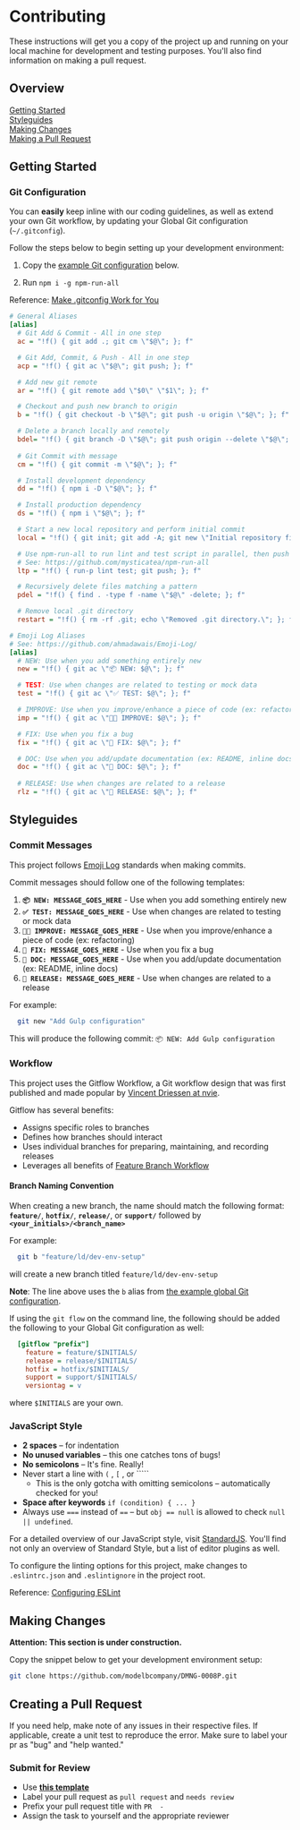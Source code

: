 # Contributing

These instructions will get you a copy of the project up and running on your
local machine for development and testing purposes. You'll also find information
on making a pull request.

## Overview

[Getting Started](#getting-started)  
[Styleguides](#styleguides)  
[Making Changes](#making-changes)  
[Making a Pull Request](#making-a-pull-request)  

## Getting Started

### Git Configuration

You can **easily** keep inline with our coding guidelines, as well as extend your
own Git workflow, by updating your Global Git configuration (`~/.gitconfig`).

Follow the steps below to begin setting up your development environment:

1. Copy the [example Git configuration][1] below.

2. Run `npm i -g npm-run-all`

Reference: [Make .gitconfig Work for You][2]

```ini
# General Aliases
[alias]
  # Git Add & Commit - All in one step
  ac = "!f() { git add .; git cm \"$@\"; }; f"

  # Git Add, Commit, & Push - All in one step
  acp = "!f() { git ac \"$@\"; git push; }; f"

  # Add new git remote
  ar = "!f() { git remote add \"$0\" \"$1\"; }; f"

  # Checkout and push new branch to origin
  b = "!f() { git checkout -b \"$@\"; git push -u origin \"$@\"; }; f"

  # Delete a branch locally and remotely
  bdel= "!f() { git branch -D \"$@\"; git push origin --delete \"$@\"; }; f"
  
  # Git Commit with message
  cm = "!f() { git commit -m \"$@\"; }; f"

  # Install development dependency
  dd = "!f() { npm i -D \"$@\"; }; f"

  # Install production dependency
  ds = "!f() { npm i \"$@\"; }; f"

  # Start a new local repository and perform initial commit
  local = "!f() { git init; git add -A; git new \"Initial repository files\"; }; f"

  # Use npm-run-all to run lint and test script in parallel, then push
  # See: https://github.com/mysticatea/npm-run-all
  ltp = "!f() { run-p lint test; git push; }; f"

  # Recursively delete files matching a pattern
  pdel = "!f() { find . -type f -name \"$@\" -delete; }; f"

  # Remove local .git directory
  restart = "!f() { rm -rf .git; echo \"Removed .git directory.\"; }; f"

# Emoji Log Aliases
# See: https://github.com/ahmadawais/Emoji-Log/
[alias]
  # NEW: Use when you add something entirely new
  new = "!f() { git ac \"📦 NEW: $@\"; }; f"

  # TEST: Use when changes are related to testing or mock data
  test = "!f() { git ac \"✅ TEST: $@\"; }; f"

  # IMPROVE: Use when you improve/enhance a piece of code (ex: refactoring)
  imp = "!f() { git ac \"👌🏾 IMPROVE: $@\"; }; f"

  # FIX: Use when you fix a bug
  fix = "!f() { git ac \"🐛 FIX: $@\"; }; f"

  # DOC: Use when you add/update documentation (ex: README, inline docs)
  doc = "!f() { git ac \"📖 DOC: $@\"; }; f"
  
  # RELEASE: Use when changes are related to a release
  rlz = "!f() { git ac \"🚀 RELEASE: $@\"; }; f"

```

[1]: ./.gitconfig
[2]: http://michaelwales.com/articles/make-gitconfig-work-for-you/

## Styleguides

### Commit Messages

This project follows [Emoji Log][1] standards when making commits.

Commit messages should follow one of the following templates:

1. **`📦 NEW: MESSAGE_GOES_HERE`** - Use when you add something entirely new
2. **`✅ TEST: MESSAGE_GOES_HERE`** - Use when changes are related to testing or mock data
3. **`👌🏾 IMPROVE: MESSAGE_GOES_HERE`** - Use when you improve/enhance a piece of code (ex: refactoring)
4. **`🐛 FIX: MESSAGE_GOES_HERE`** - Use when you fix a bug
5. **`📖 DOC: MESSAGE_GOES_HERE`** - Use when you add/update documentation (ex: README, inline docs)
6. **`🚀 RELEASE: MESSAGE_GOES_HERE`** - Use when changes are related to a release

For example:

```bash
  git new "Add Gulp configuration"
```

This will produce the following commit: `📦 NEW: Add Gulp configuration`

[1]: https://github.com/ahmadawais/Emoji-Log

### Workflow

This project uses the Gitflow Workflow, a Git workflow design that was first
published and made popular by [Vincent Driessen at nvie][1].

Gitflow has several benefits:

- Assigns specific roles to branches
- Defines how branches should interact
- Uses individual branches for preparing, maintaining, and recording releases
- Leverages all benefits of [Feature Branch Workflow][2]

[1]: https://nvie.com/posts/a-successful-git-branching-model/
[2]: https://www.atlassian.com/git/tutorials/comparing-workflows/feature-branch-workflow

#### Branch Naming Convention

When creating a new branch, the name should match the following format:
**`feature/`**, **`hotfix/`**, **`release/`**, or **`support/`** followed by **`<your_initials>/<branch_name>`**

For example:

```bash
  git b "feature/ld/dev-env-setup"
```

will create a new branch titled `feature/ld/dev-env-setup`

**Note**: The line above uses the `b` alias from [the example global Git configuration][1].

If using the `git flow` on the command line, the following should be added the
following to your Global Git configuration as well:

```ini
  [gitflow "prefix"]
    feature = feature/$INITIALS/
    release = release/$INITIALS/
    hotfix = hotfix/$INITIALS/
    support = support/$INITIALS/
    versiontag = v
```

where `$INITIALS` are your own.

[1]: ./.gitconfig

### JavaScript Style

- **2 spaces** – for indentation
- **No unused variables** – this one catches tons of bugs!
- **No semicolons** – It's fine. Really!
- Never start a line with `(` , `[` , or `````
  - This is the only gotcha with omitting semicolons – automatically checked for you!
- **Space after keywords** `if (condition) { ... }`
- Always use `===` instead of `==` – but `obj == null` is allowed to check `null || undefined`.

For a detailed overview of our JavaScript style, visit [StandardJS][1].
You'll find not only an overview of Standard Style, but a list of editor plugins
as well.

To configure the linting options for this project, make changes to
`.eslintrc.json` and `.eslintignore` in the project root.

Reference: [Configuring ESLint][2]

[1]: https://standardjs.com
[2]: https://eslint.org/docs/user-guide/configuring

## Making Changes

**Attention: This section is under construction.**

Copy the snippet below to get your development environment setup:

```bash
git clone https://github.com/modelbcompany/DMNG-0008P.git
```

## Creating a Pull Request

If you need help, make note of any issues in their respective files. If
applicable, create a unit test to reproduce the error. Make sure to label your
pr as "bug" and "help wanted."

### Submit for Review

- Use [**this template**][1]
- Label your pull request as `pull request` and `needs review`
- Prefix your pull request title with `PR  -`
- Assign the task to yourself and the appropriate reviewer

[1]: ./pull_request_template.md
